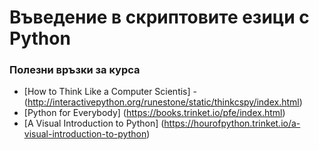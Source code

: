 # Въведение в скриптовите езици с Python

### Полезни връзки за курса

 - [How to Think Like a Computer Scientis]  - (http://interactivepython.org/runestone/static/thinkcspy/index.html)
 - [Python for Everybody] (https://books.trinket.io/pfe/index.html)
 - [A Visual Introduction to Python] (https://hourofpython.trinket.io/a-visual-introduction-to-python)
